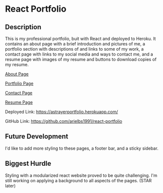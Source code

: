 # React Portfolio

## Description 

This is my professional portfolio, buit with React and deployed to Heroku. It contains an about page with a brief introduction and pictures of me, a portfolio section with descriptions of and links to some of my work, a contact page with links to my social media and ways to contact me, and a resume page with images of my resume and buttons to download copies of my resume.

[About Page](./readme-images/about-screenshot.png)

[Portfolio Page](./readme-images/portfolio-screenshot.png)

[Contact Page](./readme-images/contact-screenshot.png)

[Resume Page](./readme-images/resume-screenshot.png)

Deployed Link: https://astrayerportfolio.herokuapp.com/

GitHub Link: https://github.com/arielbs1991/react-portfolio

## Future Development

I'd like to add more styling to these pages, a footer bar, and a sticky sidebar.

## Biggest Hurdle

Styling with a modularized react website proved to be quite challenging. I'm still working on applying a background to all aspects of the pages. (STAR later)

